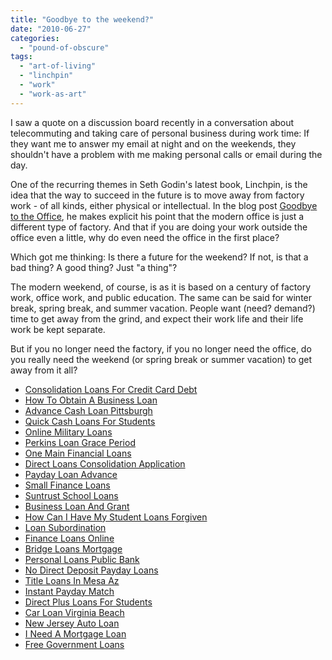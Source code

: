 ```yaml
---
title: "Goodbye to the weekend?"
date: "2010-06-27"
categories: 
  - "pound-of-obscure"
tags: 
  - "art-of-living"
  - "linchpin"
  - "work"
  - "work-as-art"
---
```


I saw a quote on a discussion board recently in a conversation about telecommuting and taking care of personal business during work time: If they want me to answer my email at night and on the weekends, they shouldn't have a problem with me making personal calls or email during the day.

One of the recurring themes in Seth Godin's latest book, Linchpin, is the idea that the way to succeed in the future is to move away from factory work - of all kinds, either physical or intellectual. In the blog post [Goodbye to the Office](http://sethgodin.typepad.com/seths_blog/2010/06/goodbye-to-the-office.html), he makes explicit his point that the modern office is just a different type of factory. And that if you are doing your work outside the office even a little, why do even need the office in the first place?

Which got me thinking: Is there a future for the weekend? If not, is that a bad thing? A good thing? Just "a thing"?

The modern weekend, of course, is as it is based on a century of factory work, office work, and public education. The same can be said for winter break, spring break, and summer vacation. People want (need? demand?) time to get away from the grind, and expect their work life and their life work be kept separate.

But if you no longer need the factory, if you no longer need the office, do you really need the weekend (or spring break or summer vacation) to get away from it all?

- [Consolidation Loans For Credit Card Debt](http://www.mariebo.org/?Consolidation-Loans-For-Credit-Card-Debt)
- [How To Obtain A Business Loan](http://www.amarysia.gr/?How-To-Obtain-A-Business-Loan)
- [Advance Cash Loan Pittsburgh](http://www.franklinny.org/?Advance-Cash-Loan-Pittsburgh)
- [Quick Cash Loans For Students](http://www.franklinny.org/?Quick-Cash-Loans-For-Students)
- [Online Military Loans](http://gbbkolejka.pl/?Online-Military-Loans)
- [Perkins Loan Grace Period](http://gbbkolejka.pl/?Perkins-Loan-Grace-Period)
- [One Main Financial Loans](http://www.amarysia.gr/?One-Main-Financial-Loans)
- [Direct Loans Consolidation Application](http://www.consejocafe.org/?Direct-Loans-Consolidation-Application)
- [Payday Loan Advance](http://gbbkolejka.pl/?Payday-Loan-Advance)
- [Small Finance Loans](http://www.consejocafe.org/?Small-Finance-Loans)
- [Suntrust School Loans](http://www.consejocafe.org/?Suntrust-School-Loans)
- [Business Loan And Grant](http://gbbkolejka.pl/?Business-Loan-And-Grant)
- [How Can I Have My Student Loans Forgiven](http://gbbkolejka.pl/?How-Can-I-Have-My-Student-Loans-Forgiven)
- [Loan Subordination](http://www.franklinny.org/?Loan-Subordination)
- [Finance Loans Online](http://gbbkolejka.pl/?Finance-Loans-Online)
- [Bridge Loans Mortgage](http://gbbkolejka.pl/?Bridge-Loans-Mortgage)
- [Personal Loans Public Bank](http://www.consejocafe.org/?Personal-Loans-Public-Bank)
- [No Direct Deposit Payday Loans](http://www.consejocafe.org/?No-Direct-Deposit-Payday-Loans)
- [Title Loans In Mesa Az](http://www.mariebo.org/?Title-Loans-In-Mesa-Az)
- [Instant Payday Match](http://www.franklinny.org/?Instant-Payday-Match)
- [Direct Plus Loans For Students](http://www.franklinny.org/?Direct-Plus-Loans-For-Students)
- [Car Loan Virginia Beach](http://www.mariebo.org/?Car-Loan-Virginia-Beach)
- [New Jersey Auto Loan](http://www.franklinny.org/?New-Jersey-Auto-Loan)
- [I Need A Mortgage Loan](http://usasportgroup.com/?I-Need-A-Mortgage-Loan)
- [Free Government Loans](http://gbbkolejka.pl/?Free-Government-Loans)
